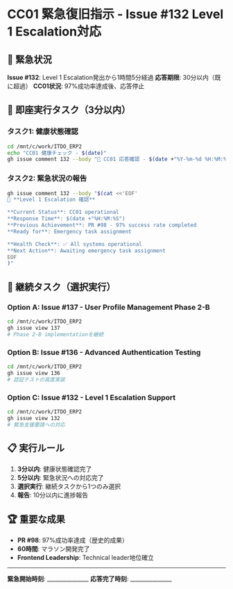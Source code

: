 # CC01 緊急復旧指示 - Issue #132 Level 1 Escalation対応

## 🚨 緊急状況

**Issue #132**: Level 1 Escalation発出から1時間5分経過
**応答期限**: 30分以内（既に超過）
**CC01状況**: 97%成功率達成後、応答停止

## 🎯 即座実行タスク（3分以内）

### タスク1: 健康状態確認
```bash
cd /mnt/c/work/ITDO_ERP2
echo "CC01 健康チェック - $(date)" 
gh issue comment 132 --body "🔄 CC01 応答確認 - $(date +"%Y-%m-%d %H:%M:%S")"
```

### タスク2: 緊急状況の報告
```bash
gh issue comment 132 --body "$(cat <<'EOF'
🚨 **Level 1 Escalation 確認**

**Current Status**: CC01 operational
**Response Time**: $(date +"%H:%M:%S")
**Previous Achievement**: PR #98 - 97% success rate completed
**Ready for**: Emergency task assignment

**Health Check**: ✅ All systems operational
**Next Action**: Awaiting emergency task assignment
EOF
)"
```

## 🔧 継続タスク（選択実行）

### Option A: Issue #137 - User Profile Management Phase 2-B
```bash
cd /mnt/c/work/ITDO_ERP2
gh issue view 137
# Phase 2-B implementationを継続
```

### Option B: Issue #136 - Advanced Authentication Testing
```bash
cd /mnt/c/work/ITDO_ERP2
gh issue view 136
# 認証テストの高度実装
```

### Option C: Issue #132 - Level 1 Escalation Support
```bash
cd /mnt/c/work/ITDO_ERP2
gh issue view 132
# 緊急支援要請への対応
```

## 📋 実行ルール

1. **3分以内**: 健康状態確認完了
2. **5分以内**: 緊急状況への対応完了
3. **選択実行**: 継続タスクから1つのみ選択
4. **報告**: 10分以内に進捗報告

## 🏆 重要な成果

- **PR #98**: 97%成功率達成（歴史的成果）
- **60時間**: マラソン開発完了
- **Frontend Leadership**: Technical leader地位確立

---
**緊急開始時刻**: _______________
**応答完了時刻**: _______________